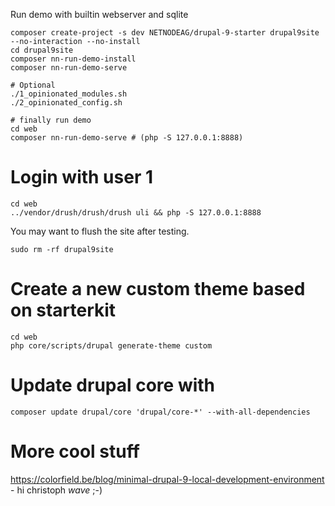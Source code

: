 Run demo with builtin webserver and sqlite
```
composer create-project -s dev NETNODEAG/drupal-9-starter drupal9site --no-interaction --no-install
cd drupal9site
composer nn-run-demo-install
composer nn-run-demo-serve

# Optional
./1_opinionated_modules.sh
./2_opinionated_config.sh

# finally run demo
cd web
composer nn-run-demo-serve # (php -S 127.0.0.1:8888)
```

# Login with user 1
```
cd web
../vendor/drush/drush/drush uli && php -S 127.0.0.1:8888
```

You may want to flush the site after testing.
```
sudo rm -rf drupal9site
```

# Create a new custom theme based on starterkit
```
cd web
php core/scripts/drupal generate-theme custom
```

# Update drupal core with
```
composer update drupal/core 'drupal/core-*' --with-all-dependencies 
```

# More cool stuff
https://colorfield.be/blog/minimal-drupal-9-local-development-environment - hi christoph *wave* ;-)
